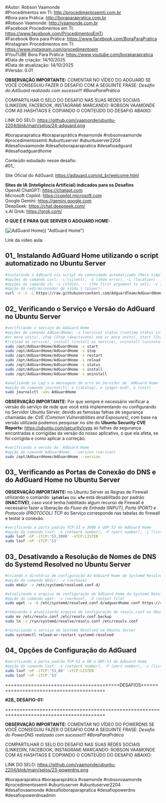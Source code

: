 #Autor: Robson Vaamonde<br>
#Procedimentos em TI: http://procedimentosemti.com.br<br>
#Bora para Prática: http://boraparapratica.com.br<br>
#Robson Vaamonde: http://vaamonde.com.br<br>
#Facebook Procedimentos em TI: https://www.facebook.com/ProcedimentosEmTi<br>
#Facebook Bora para Prática: https://www.facebook.com/BoraParaPratica<br>
#Instagram Procedimentos em TI: https://www.instagram.com/procedimentoem<br>
#YouTUBE Bora Para Prática: https://www.youtube.com/boraparapratica<br>
#Data de criação: 14/10/2025<br>
#Data de atualização: 14/10/2025<br>
#Versão: 0.01<br>

**OBSERVAÇÃO IMPORTANTE:** COMENTAR NO VÍDEO DO ADGUARD SE VOCÊ CONSEGUIU FAZER O DESAFIO COM A SEGUINTE FRASE: *Desafio do AdGuard realizado com sucesso!!! #BoraParaPrática*

COMPARTILHAR O SELO DO DESAFIO NAS SUAS REDES SOCIAIS (LINKEDIN, FACEBOOK, INSTAGRAM) MARCANDO: ROBSON VAAMONDE COM AS HASHTAGS E COPIANDO O CONTEÚDO DO DESAFIO ABAIXO: 

LINK DO SELO: https://github.com/vaamonde/ubuntu-2204/blob/main/selos/24-adguard.png

#boraparapratica #boraparaprática #vaamonde #robsonvaamonde #procedimentosemti #ubuntuserver #ubuntuserver2204 #desafiovaamonde #desafioboraparapratica #desafioadguard #desafioadguardhome

Conteúdo estudado nesse desafio:<br>
#01_ 

Site Oficial do AdGuard: https://adguard.com/pt_br/welcome.html<br>

**Sites de IA (Inteligência Artificial) indicados para os Desafios**<br>
OpenAI ChatGPT: https://chatgpt.com<br>
Microsoft Copilot: https://copilot.microsoft.com<br>
Google Gemini: https://gemini.google.com<br>
DeepSeek: https://chat.deepseek.com/<br>
x.AI Grok: https://grok.com/<br>

**O QUE É E PARA QUE SERVER O ADGUARD HOME:** .

[![AdGuard Home](http://img.youtube.com/vi//0.jpg)]( "AdGuard Home")

Link da vídeo aula: 


## 01_ Instalando AdGuard Home utilizando o script automatizado no Ubuntu Server
```bash
#instalando o AdGuard via script da comunidade automatizado (Mais simples e eficiente)
#opções do comando curl: -s (silent), -S (show error), -L (location)
#opções do comando sh: -s (stdin), -- (the first argument to set), -v (verbose)
#opção do redirecionador de saída | (piper): 
curl -s -S -L https://raw.githubusercontent.com/AdguardTeam/AdGuardHome/master/scripts/install.sh | sudo sh -s -- -v
```

## 02_ Verificando o Serviço e Versão do AdGuard no Ubuntu Server
```bash
#verificando o serviço do AdGuard Home
#opções do comando AdGuardHome: -s (service) status (runtime status information), restart (Stop and then start one
#or more units), stop (Stop (deactivate) one or more units), start (Start (activate) one or more units), reload 
#(reload as service), install (install as service), uninstall (uninstall as service)
sudo /opt/AdGuardHome/AdGuardHome -s start
sudo /opt/AdGuardHome/AdGuardHome -s stop
sudo /opt/AdGuardHome/AdGuardHome -s restart
sudo /opt/AdGuardHome/AdGuardHome -s reload
sudo /opt/AdGuardHome/AdGuardHome -s status
sudo /opt/AdGuardHome/AdGuardHome -s install
sudo /opt/AdGuardHome/AdGuardHome -s uninstall

#analisando os Log's e mensagens de erro do Servidor do  AdGuard Home
#opção do comando journalctl: x (catalog), e (pager-end), u (unit)
sudo journalctl -xeu AdGuardHome
```

**OBSERVAÇÃO IMPORTANTE:** Por que sempre é necessário verificar a versão do serviço de rede que você está implementando ou configurando no Servidor Ubuntu Server, devido as famosas falhas de segurança chamadas de: *CVE (Common Vulnerabilities and Exposures)*, com base na versão utilizada podemos pesquisar no site do **Ubuntu Security CVE Reports:** https://ubuntu.com/security/cves as falhas de segurança encontradas e corrigidas da versão do nosso aplicativo, o que ela afeta, se foi corrigida e como aplicar a correção.

```bash
#verificando a versão do  AdGuard Home
#opção do comando AdGuardHome: --version (version)
sudo /opt/AdGuardHome/AdGuardHome --version
```

## 03_ Verificando as Portas de Conexão do DNS e do AdGuard Home no Ubuntu Server

**OBSERVAÇÃO IMPORTANTE:** no Ubuntu Server as Regras de Firewall utilizando o comando: __` iptables `__ ou: __` ufw `__ está desabilitado por padrão **(INACTIVE)**, caso você tenha habilitado algum recurso de Firewall é necessário fazer a liberação do *Fluxo de Entrada (INPUT), Porta (PORT) e Protocolo (PROTOCOL) TCP* do Serviço corresponde nas tabelas do firewall e testar a conexão.

```bash
#verificando a porta padrão TCP-53 e 3000 e UDP-53 do AdGuard Home
#opção do comando lsof: -n (network number), -P (port number), -i (list IP Address), -s (alone directs)
sudo lsof -nP -iTCP:'53,3000' -sTCP:LISTEN
sudo lsof -nP -iTCP:'53'
```

## 03_ Desativando a Resolução de Nomes de DNS do Systemd Resolved no Ubuntu Server
```bash
#criando o diretório de configuração do AdGuard Home do Systemd Resolved no Ubuntu Server
#opção do comando mkdir: -v (verbose)
sudo mkdir -v /etc/systemd/resolved.conf.d/

#atualizando o arquivo de configuração do AdGuard Home do Systemd Resolved do Github
#opção do comando wget: -v (verbose), -O (output file)
sudo wget -v -O /etc/systemd/resolved.conf.d/adguardhome.conf https://raw.githubusercontent.com/vaamonde/ubuntu-2204/main/conf/adguardhome.conf

#removendo e atualizando arquivo de configuração do resolv.conf no Ubuntu Server
sudo mv /etc/resolv.conf /etc/resolv.conf.backup
sudo ln -s /run/systemd/resolve/resolv.conf /etc/resolv.conf

#reiniciando o serviço do Systemd Resolved no Ubuntu Server
sudo systemctl reload-or-restart systemd-resolved
```

## 04_ Opções de Configuração do AdGuard 
```bash
#verificando a porta padrão TCP-53 e 80 e UDP-53 do AdGuard Home
#opção do comando lsof: -n (network number), -P (port number), -i (list IP Address), -s (alone directs)
sudo lsof -nP -iTCP:'53,80' -sTCP:LISTEN
sudo lsof -nP -iTCP:'53'
```

========================================DESAFIOS=========================================

**#28_ DESAFIO-01:** 

=========================================================================================

**OBSERVAÇÃO IMPORTANTE:** COMENTAR NO VÍDEO DO POWERDNS SE VOCÊ CONSEGUIU FAZER O DESAFIO COM A SEGUINTE FRASE: *Desafio do PowerDNS realizado com sucesso!!! #BoraParaPrática*

COMPARTILHAR O SELO DO DESAFIO NAS SUAS REDES SOCIAIS (LINKEDIN, FACEBOOK, INSTAGRAM) MARCANDO: ROBSON VAAMONDE COM AS HASHTAGS E COPIANDO O CONTEÚDO DO DESAFIO ABAIXO: 

LINK DO SELO: https://github.com/vaamonde/ubuntu-2204/blob/main/selos/23-powerdns.png

#boraparapratica #boraparaprática #vaamonde #robsonvaamonde #procedimentosemti #ubuntuserver #ubuntuserver2204 #desafiovaamonde #desafioboraparapratica #desafiopowerdns #desafiopowerdnsadmin

